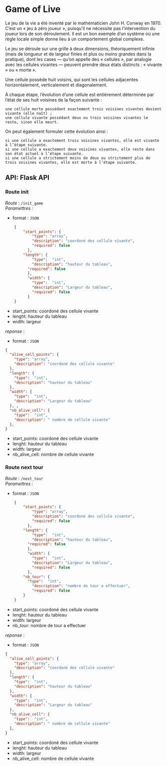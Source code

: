 # Game of Live


Le jeu de la vie a été inventé par le mathématicien John H. Conway en 1970. C’est un « jeu à zéro joueur », puisqu'il ne nécessite pas l'intervention du joueur lors de son déroulement. Il est un bon exemple d’un système où une règle locale simple donne lieu à un comportement global complexe. 
 
Le jeu se déroule sur une grille à deux dimensions, théoriquement infinie (mais de longueur et de largeur finies et plus ou moins grandes dans la pratique), dont les cases — qu’on appelle des « cellules », par analogie avec les cellules vivantes — peuvent prendre deux états distincts : « vivante » ou « morte ». 
 
Une cellule possède huit voisins, qui sont les cellules adjacentes horizontalement, verticalement et diagonalement. 
 
À chaque étape, l’évolution d’une cellule est entièrement déterminée par l’état de ses huit voisines de la façon suivante : 

    une cellule morte possédant exactement trois voisines vivantes devient vivante (elle naît) ; 
    une cellule vivante possédant deux ou trois voisines vivantes le reste, sinon elle meurt. 

 
On peut également formuler cette évolution ainsi : 

    si une cellule a exactement trois voisines vivantes, elle est vivante à l’étape suivante. 
    si une cellule a exactement deux voisines vivantes, elle reste dans son état actuel à l’étape suivante.
    si une cellule a strictement moins de deux ou strictement plus de trois voisines vivantes, elle est morte à l’étape suivante. 


## API: Flask API 

### Route init
 
*Route* : `/init_game`  
*Paramettres :*  
- format : `JSON`
```json
    {
        "start_points": {
            "type": "array",
            "description": "coordoné des cellule vivante",
            "required": false
          },
        "length": {
            "type":  "int",
            "description": "hauteur du tableau",
          "required": false
          }, 
          "width": {
            "type":  "int",
            "description": "Largeur du tableau",
            "required": false
          }
    }
```

- start_points: coordoné des cellule vivante
- lenght: hauteur du tableau
- width: largeur


*reponse* :
- format : `JSON`

````json
{
  "alive_cell_points": {
    "type": "array",
    "description": "coordoné des cellule vivante"
  },
  "length": {
    "type":  "int",
    "description": "hauteur du tableau"
  }, 
  "width": {
    "type":  "int",
    "description": "Largeur du tableau"
  }, ,
  "nb_alive_cell": {
    "type":  "int",
    "description": " nombre de cellule vivante"
  }, 
}
````
- start_points: coordoné des cellule vivante
- lenght: hauteur du tableau
- width: largeur
- nb_alive_cell: nombre de cellule vivante



### Route next tour
 
*Route* : `/next_tour`  
*Paramettres :*  
- format : `JSON`
```json
    {
        "start_points": {
            "type": "array",
            "description": "coordoné des cellule vivante",
            "required": false
          },
        "length": {
            "type":  "int",
            "description": "hauteur du tableau",
          "required": false
          }, 
          "width": {
            "type":  "int",
            "description": "Largeur du tableau",
            "required": false
          }, 
        "nb_tour": {
          "type":  "int",
            "description": "nombre de tour a effectuer",
            "required": false
        }
    }
```

- start_points: coordoné des cellule vivante
- lenght: hauteur du tableau
- width: largeur
- nb_tour: nombre de tour a effectuer


*reponse* :
- format : `JSON`

````json
{
  "alive_cell_points": {
    "type": "array",
    "description": "coordoné des cellule vivante"
  },
  "length": {
    "type":  "int",
    "description": "hauteur du tableau"
  }, 
  "width": {
    "type":  "int",
    "description": "Largeur du tableau"
  },
  "nb_alive_cell": {
    "type":  "int",
    "description": " nombre de cellule vivante"
  }, 
}
````
- start_points: coordoné des cellule vivante
- lenght: hauteur du tableau
- width: largeur
- nb_alive_cell: nombre de cellule vivante


